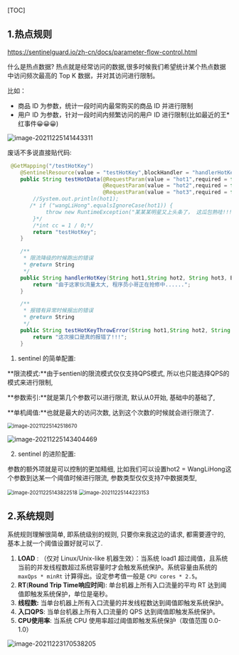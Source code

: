 [TOC]

## 1.热点规则

https://sentinelguard.io/zh-cn/docs/parameter-flow-control.html

什么是热点数据? 热点就是经常访问的数据,很多时候我们希望统计某个热点数据中访问频次最高的 Top K 数据，并对其访问进行限制。

比如：

- 商品 ID 为参数，统计一段时间内最常购买的商品 ID 并进行限制
- 用户 ID 为参数，针对一段时间内频繁访问的用户 ID 进行限制(比如最近的王*红事件😀😀😀)

![image-20211225141443311](https://cdn.jsdelivr.net/gh/hx1098/Algorithm@master/img/nacos/20211225141531.png)

废话不多说直接贴代码:

```java
 @GetMapping("/testHotKey")
    @SentinelResource(value = "testHotKey",blockHandler = "handlerHotKey",fallback = "testHotKeyThrowError")
    public String testHotData(@RequestParam(value = "hot1",required = false)String hot1,
                              @RequestParam(value = "hot2",required = false)String hot2,
                              @RequestParam(value = "hot3",required = false)String hot3) {
        //System.out.println(hot1);
       /* if ("wangLiHong".equalsIgnoreCase(hot1)) {
            throw new RuntimeException("某某某明星又上头条了， 这瓜包熟哇!!!");
        }*/
        /*int cc = 1 / 0;*/
        return "testHotKey";
    }

    /**
     * 限流降级的时候跑出的错误
     * @return String
     */
    public String handlerHotKey(String hot1,String hot2, String hot3, BlockException e) {
        return "由于这家伙流量太大, 程序员小哥正在抢修中......";
    }

    /**
     * 报错有异常时候报出的错误
     * @return String
     */
    public String testHotKeyThrowError(String hot1,String hot2, String hot3,Throwable e) {
        return "这次接口是真的报错了!!!";
    }
```

1. sentinel 的简单配置:

**限流模式:**由于sentienl的限流模式仅仅支持QPS模式, 所以也只能选择QPS的模式来进行限制, 

**参数索引:**就是第几个参数可以进行限流, 默认从0开始, 基础中的基础了,

**单机阈值:**也就是最大的访问次数, 达到这个次数的时候就会进行限流了.

<img src="https://cdn.jsdelivr.net/gh/hx1098/Algorithm@master/img/nacos/20211225142518.png" alt="image-20211225142518670" style="zoom:80%;" />

![image-20211225143404469](https://cdn.jsdelivr.net/gh/hx1098/Algorithm@master/img/nacos/20211225143404.png)



2. sentinel 的进阶配置:

参数的额外项就是可以控制的更加精细, 比如我们可以设置hot2 = WangLiHong这个参数到达某一个阈值时候进行限流, 参数类型仅仅支持7中数据类型, 

<img src="https://cdn.jsdelivr.net/gh/hx1098/Algorithm@master/img/nacos/20211225143822.png" alt="image-20211225143822518" style="zoom:80%;" />



<img src="https://cdn.jsdelivr.net/gh/hx1098/Algorithm@master/img/nacos/20211225144223.png" alt="image-20211225144223153" style="zoom:80%;" />







## 2.系统规则

系统规则理解很简单, 即系统级别的规则, 只要你来我这边的请求, 都需要遵守的, 基本上就一个阈值设置好就可以了.

1. **LOAD** : （仅对 Linux/Unix-like 机器生效）：当系统 load1 超过阈值，且系统当前的并发线程数超过系统容量时才会触发系统保护。系统容量由系统的 `maxQps * minRt` 计算得出。设定参考值一般是 `CPU cores * 2.5`。
2. **RT**(**Round Trip Time响应时间**): 单台机器上所有入口流量的平均 RT 达到阈值即触发系统保护，单位是毫秒。
3. **线程数:** 当单台机器上所有入口流量的并发线程数达到阈值即触发系统保护。
4. **入口QPS**: 当单台机器上所有入口流量的 QPS 达到阈值即触发系统保护。
5. **CPU使用率**: 当系统 CPU 使用率超过阈值即触发系统保护（取值范围 0.0-1.0）

![image-20211223170538205](https://cdn.jsdelivr.net/gh/hx1098/Algorithm@master/img/nacos/20211223170545.png)    

